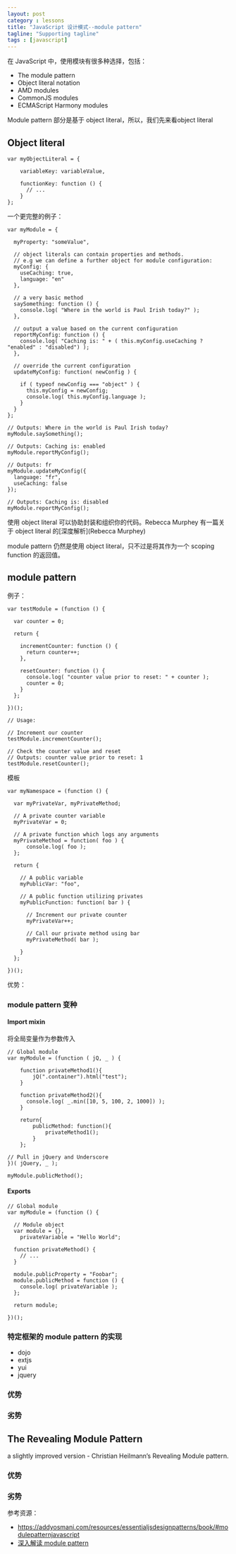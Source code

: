 ```yaml
---
layout: post
category : lessons
title: "JavaScript 设计模式--module pattern"
tagline: "Supporting tagline"
tags : [javascript]
---
```




在 JavaScript 中，使用模块有很多种选择，包括：

- The module pattern
- Object literal notation
- AMD modules
- CommonJS modules
- ECMAScript Harmony modules

Module pattern 部分是基于 object literal，所以，我们先来看object literal

## Object literal

```
var myObjectLiteral = {
 
    variableKey: variableValue,
 
    functionKey: function () {
      // ...
    }
};
```

一个更完整的例子：

```
var myModule = {
 
  myProperty: "someValue",
 
  // object literals can contain properties and methods.
  // e.g we can define a further object for module configuration:
  myConfig: {
    useCaching: true,
    language: "en"
  },
 
  // a very basic method
  saySomething: function () {
    console.log( "Where in the world is Paul Irish today?" );
  },
 
  // output a value based on the current configuration
  reportMyConfig: function () {
    console.log( "Caching is: " + ( this.myConfig.useCaching ? "enabled" : "disabled") );
  },
 
  // override the current configuration
  updateMyConfig: function( newConfig ) {
 
    if ( typeof newConfig === "object" ) {
      this.myConfig = newConfig;
      console.log( this.myConfig.language );
    }
  }
};
 
// Outputs: Where in the world is Paul Irish today?
myModule.saySomething();
 
// Outputs: Caching is: enabled
myModule.reportMyConfig();
 
// Outputs: fr
myModule.updateMyConfig({
  language: "fr",
  useCaching: false
});
 
// Outputs: Caching is: disabled
myModule.reportMyConfig();
```

使用 object literal 可以协助封装和组织你的代码。Rebecca Murphey 有一篇关于 object literal 的[深度解析](Rebecca Murphey)

module pattern 仍然是使用 object literal，只不过是将其作为一个 scoping function 的返回值。

## module pattern

例子：

```
var testModule = (function () {
 
  var counter = 0;
 
  return {
 
    incrementCounter: function () {
      return counter++;
    },
 
    resetCounter: function () {
      console.log( "counter value prior to reset: " + counter );
      counter = 0;
    }
  };
 
})();
 
// Usage:
 
// Increment our counter
testModule.incrementCounter();
 
// Check the counter value and reset
// Outputs: counter value prior to reset: 1
testModule.resetCounter();
```

模板

```
var myNamespace = (function () {
 
  var myPrivateVar, myPrivateMethod;
 
  // A private counter variable
  myPrivateVar = 0;
 
  // A private function which logs any arguments
  myPrivateMethod = function( foo ) {
      console.log( foo );
  };
 
  return {
 
    // A public variable
    myPublicVar: "foo",
 
    // A public function utilizing privates
    myPublicFunction: function( bar ) {
 
      // Increment our private counter
      myPrivateVar++;
 
      // Call our private method using bar
      myPrivateMethod( bar );
 
    }
  };
 
})();
```

优势：

### module pattern 变种

#### Import mixin
将全局变量作为参数传入

```
// Global module
var myModule = (function ( jQ, _ ) {
 
    function privateMethod1(){
        jQ(".container").html("test");
    }
 
    function privateMethod2(){
      console.log( _.min([10, 5, 100, 2, 1000]) );
    }
 
    return{
        publicMethod: function(){
            privateMethod1();
        }
    };
 
// Pull in jQuery and Underscore
})( jQuery, _ );
 
myModule.publicMethod();
```

#### Exports

```
// Global module
var myModule = (function () {
 
  // Module object
  var module = {},
    privateVariable = "Hello World";
 
  function privateMethod() {
    // ...
  }
 
  module.publicProperty = "Foobar";
  module.publicMethod = function () {
    console.log( privateVariable );
  };
 
  return module;
 
})();
```

### 特定框架的 module pattern 的实现

- dojo
- extjs
- yui
- jquery


### 优势
### 劣势


## The Revealing Module Pattern
a slightly improved version - Christian Heilmann’s Revealing Module pattern.

### 优势
### 劣势




参考资源：

- https://addyosmani.com/resources/essentialjsdesignpatterns/book/#modulepatternjavascript
- [深入解读 module pattern](http://www.adequatelygood.com/JavaScript-Module-Pattern-In-Depth.html)


















